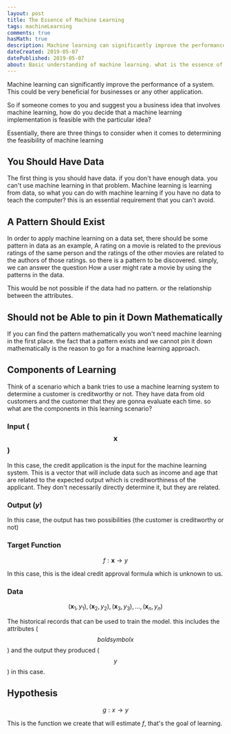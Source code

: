 ```yaml
---
layout: post
title: The Essence of Machine Learning
tags: machineLearning
comments: true
hasMath: true
description: Machine learning can significantly improve the performance of a system. This could be very beneficial for businesses or any other application. So if someone comes to you and suggest you a business idea that involves machine learning, how do you decide that a machine learning implementation is feasible with the particular idea?
dateCreated: 2019-05-07
datePublished: 2019-05-07
about: Basic understanding of machine learning. what is the essence of machine learning
---
```


Machine learning can significantly improve the performance of a system. This could be very beneficial for businesses or any other application.

So if someone comes to you and suggest you a business idea that involves machine learning, how do you decide that a machine learning implementation is feasible with the particular idea?

Essentially, there are three things to consider when it comes to determining the feasibility of machine learning


## You Should Have Data

The first thing is you should have data. if you don't have enough data. you can't use machine learning in that problem. Machine learning is learning from data, so what you can do with machine learning if you have no data to teach the computer? this is an essential requirement that you can't avoid.


## A Pattern Should Exist

In order to apply machine learning on a data set, there should be some pattern in data as an example, A rating on a movie is related to the previous ratings of the same person and the ratings of the other movies are related to the authors of those ratings. so there is a pattern to be discovered. simply, we can answer the question How a user might rate a movie by using the patterns in the data.

This would be not possible if the data had no pattern. or the relationship between the attributes.


## Should not be Able to  pin it Down Mathematically

If you can find the pattern mathematically you won't need machine learning in the first place. the fact that a pattern exists and we cannot pin it down mathematically is the reason to go for a machine learning approach.


## Components of Learning

Think of a scenario which a bank tries to use a machine learning system to determine a customer is creditworthy or not. They have data from old customers and the customer that they are gonna evaluate each time. so what are the components in this learning scenario?

### Input ($$\boldsymbol{x}$$)

In this case, the credit application is the input for the machine learning system. This is a vector that will include data such as income and age that are related to the expected output which is creditworthiness of the applicant. They don't necessarily directly determine it,  but they are related.

### Output (*y*)

In this case, the output has two possibilities (the customer is creditworthy or not)

### Target Function

$$f : \boldsymbol{x}  \rightarrow  y$$

In this case, this is the ideal credit approval formula which is unknown to us.

### Data 

$$(\boldsymbol{x}_1, y_{1}), (\boldsymbol{x}_2, y_{2}), (\boldsymbol{x}_3, y_{3}), ... , (\boldsymbol{x}_n, y_{n})$$

The historical records that can be used to train the model. this includes the attributes ($$boldsymbol{x}$$) and the output they produced ($$y$$) in this case.


## Hypothesis

$$g: x \rightarrow y$$

This is the function we create that will estimate *f*, that's the goal of learning.
